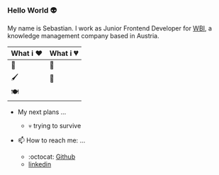 ### Hello World :alien: 

My name is Sebastian. I work as Junior Frontend Developer for [WBI](https://wbi.at), a knowledge management company based in Austria.

What i :heart: | What i :broken_heart:
------------ | -------------
:couple: | :cheese: 
:paintbrush:  | :clown_face:
:plate_with_cutlery: | 

- My next plans ...
  - :skull: trying to survive

- 📫 How to reach me: ...
  - :octocat: [Github](https://github.com/frse97)
  - [linkedin](https://www.linkedin.com/in/sebastian-fries-7321a01a3/)
